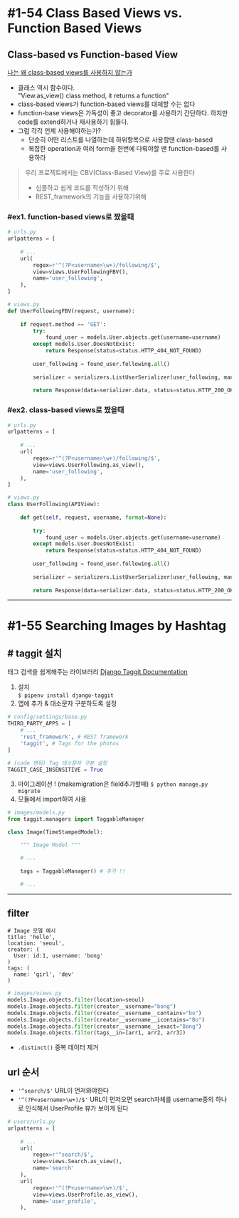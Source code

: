 # #1-54 Class Based Views vs. Function Based Views

## Class-based vs Function-based View
[나는 왜 class-based views를 사용하지 않는가](https://simpleisbetterthancomplex.com/article/2017/03/21/class-based-views-vs-function-based-views.html)

* 클래스 역시 함수이다.  
"View.as_view() class method, it returns a function"
* class-based views가 function-based views를 대체할 수는 없다
* function-base views은 가독성이 좋고 decorator를 사용하기 간단하다. 하지만 code를 extend하거나 재사용하기 힘들다.
* 그럼 각각 언제 사용해야하는가?
    * 단순히 어떤 리스트를 나열하는데 하위항목으로 사용할땐 class-based
    * 복잡한 operation과 여러 form을 한번에 다뤄야할 땐 function-based를 사용하라

>우리 프로젝트에서는 CBV(Class-Based View)를 주로 사용한다
>* 심플하고 쉽게 코드를 작성하기 위해
>* REST_framework의 기능을 사용하기위해

### #ex1. function-based views로 짰을때
```python
# urls.py
urlpatterns = [
  
    # ...
    url(
        regex=r'^(?P<username>\w+)/following/$',
        view=views.UserFollowingFBV(),
        name='user_following',
    ),
]

# views.py
def UserFollowingFBV(request, username):
    
    if request.method == 'GET':
        try:
            found_user = models.User.objects.get(username=username)
        except models.User.DoesNotExist:
            return Response(status=status.HTTP_404_NOT_FOUND)
        
        user_following = found_user.following.all()
        
        serializer = serializers.ListUserSerializer(user_following, many=True)
        
        return Response(data=serializer.data, status=status.HTTP_200_OK)
```
### #ex2. class-based views로 짰을때
```python
# urls.py
urlpatterns = [
  
    # ...
    url(
        regex=r'^(?P<username>\w+)/following/$',
        view=views.UserFollowing.as_view(),
        name='user_following',
    ),
]

# views.py
class UserFollowing(APIView):
    
    def get(self, request, username, format=None):
        
        try:
            found_user = models.User.objects.get(username=username)
        except models.User.DoesNotExist:
            return Response(status=status.HTTP_404_NOT_FOUND)
        
        user_following = found_user.following.all()
        
        serializer = serializers.ListUserSerializer(user_following, many=True)
        
        return Response(data=serializer.data, status=status.HTTP_200_OK)
```

---
# #1-55 Searching Images by Hashtag

## # taggit 설치
태그 검색을 쉽게해주는 라이브러리 [Django Taggit Documentation](https://django-taggit.readthedocs.io/en/latest/)
1. 설치  
`$ pipenv install django-taggit`
2. 앱에 추가 & 대소문자 구분하도록 설정
```python
# config/settings/base.py
THIRD_PARTY_APPS = [
    # ...
    'rest_framework', # REST framework
    'taggit', # Tags for the photos
]

# (code 맨뒤) Tag 대소문자 구분 설정
TAGGIT_CASE_INSENSITIVE = True
```
3. 마이그레이션 ! (makemigration은 field추가할때)
`$ python manage.py migrate`
4. 모듈에서 import하여 사용  
```python
# images/models.py
from taggit.managers import TaggableManager

class Image(TimeStampedModel):

    """ Image Model """

    # ...
    
    tags = TaggableManager() # 추가 !!
    
    # ...
```

---

## filter

```
# Image 모델 예시
title: 'hello',
location: 'seoul',
creator: (
  User: id:1, username: 'bong'
)
tags: (
  name: 'girl', 'dev'
)
```
```python
# images/views.py
models.Image.objects.filter(location=seoul)
models.Image.objects.filter(creator__username="bong")
models.Image.objects.filter(creator__username__contains="bo")
models.Image.objects.filter(creator__username__icontains="Bo")
models.Image.objects.filter(creator__username__iexact="Bong")
models.Image.objects.filter(tags__in=[arr1, arr2, arr3])
```
* `.distinct()` 중복 데이터 제거

## url 순서
* `'^search/$'` URL이 먼저와야한다 
* `'^(?P<username>\w+)/$'` URL이 먼저오면 search자체를 username중의 하나로 인식해서 UserProfile 뷰가 보이게 된다
```python
# users/urls.py
urlpatterns = [
  
    # ...
    url(
        regex=r'^search/$',
        view=views.Search.as_view(),
        name='search'
    ),
    url(
        regex=r'^(?P<username>\w+)/$',
        view=views.UserProfile.as_view(),
        name='user_profile',
    ),
```